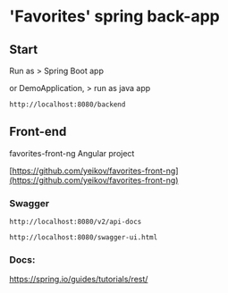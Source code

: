 # 'Favorites' spring back-app

## Start

Run as > Spring Boot app

or DemoApplication, > run as java app 

	http://localhost:8080/backend

## Front-end

favorites-front-ng Angular project

[https://github.com/yeikov/favorites-front-ng](https://github.com/yeikov/favorites-front-ng)


### Swagger

	http://localhost:8080/v2/api-docs
		
	http://localhost:8080/swagger-ui.html


### Docs:

https://spring.io/guides/tutorials/rest/
